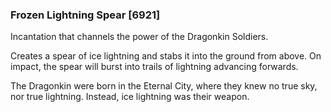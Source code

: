 ### Frozen Lightning Spear [6921]

Incantation that channels the power of the Dragonkin Soldiers.

Creates a spear of ice lightning and stabs it into the ground from above. On impact, the spear will burst into trails of lightning advancing forwards.

The Dragonkin were born in the Eternal City, where they knew no true sky, nor true lightning. Instead, ice lightning was their weapon.